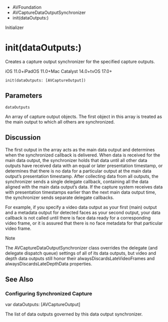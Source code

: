 

- AVFoundation
- AVCaptureDataOutputSynchronizer
-  init(dataOutputs:) 

Initializer

# init(dataOutputs:)

Creates a capture output synchronizer for the specified capture outputs.

iOS 11.0+iPadOS 11.0+Mac Catalyst 14.0+tvOS 17.0+

``` source
init(dataOutputs: [AVCaptureOutput])
```

## Parameters 

`dataOutputs`  

An array of capture output objects. The first object in this array is treated as the main output to which all others are synchronized.

## Discussion

The first output in the array acts as the main data output and determines when the synchronized callback is delivered. When data is received for the main data output, the synchronizer holds that data until all other data outputs have received data with an equal or later presentation timestamp, or determines that there is no data for a particular output at the main data output’s presentation timestamp. After collecting data from all outputs, the synchronizer sends a single delegate callback, containing all the data aligned with the main data output’s data. If the capture system receives data with presentation timestamps earlier than the next main data output time, the synchronizer sends separate delegate callbacks.

For example, if you specify a video data output as your first (main) output and a metadata output for detected faces as your second output, your data callback is not called until there is face data ready for a corresponding video frame, or it is assured that there is no face metadata for that particular video frame.

Note

The AVCaptureDataOutputSynchronizer class overrides the delegate (and delegate dispatch queue) settings of all of its data outputs, but video and depth data outputs still honor their alwaysDiscardsLateVideoFrames and alwaysDiscardsLateDepthData properties.

## See Also

### Configuring Synchronized Capture

var dataOutputs: [AVCaptureOutput]

The list of data outputs governed by this data output synchronizer.

